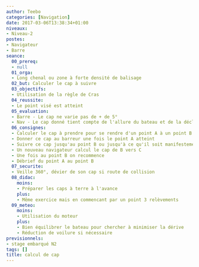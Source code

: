 ```yaml
---
author: Teebo
categories: [Navigation]
date: 2017-03-06T13:38:34+01:00
niveaux:
- Niveau-2
postes:
- Navigateur
- Barre
seance:
  00_prereq:
  - null
  01_orga:
  - Long chenal ou zone à forte densité de balisage
  02_but: Calculer le cap à suivre
  03_objectifs:
  - Utilisation de la règle de Cras
  04_reussite:
  - Le point visé est atteint
  05_evaluation:
  - Barre - Le cap ne varie pas de + de 5°
  - Nav - Le cap donné tient compte de l'allure du bateau et de la déclinaison
  06_consignes:
  - Calculer le cap à prendre pour se rendre d'un point A à un point B
  - Donner ce cap au barreur une fois le point A atteint
  - Suivre ce cap jusqu'au point B ou jusqu'à ce qu'il soit manifestement non atteint
  - Un nouveau navigateur calcul le cap de B vers C
  - Une fois au point B on recommence
  - Débrief du point A au point B
  07_securite:
  - Veille 360°, dévier de son cap si route de collision
  08_didac:
    moins:
    - Préparer les caps à terre à l'avance
    plus:
    - Même exercice mais en commencant par un point 3 relèvements
  09_meteo:
    moins:
    - Utilisation du moteur
    plus:
    - Bien équilibrer le bateau pour chercher à minimiser la dérive
    - Réduction de voilure si nécessaire
previsionnels:
- stage embarqué N2
tags: []
title: calcul de cap
---
```


